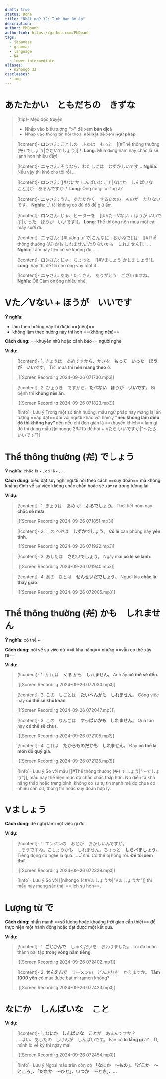 ```yaml
---
draft: true
status: Done
title: "Nhật ngữ 32: Tình bạn ấm áp"
description:
author: PhDoanh
authorlink: https://github.com/PhDoanh
tags:
  - japanese
  - grammar
  - language
  - N4
  - lower-intermediate
aliases:
  - nihongo 32
cssclasses:
  - img
---
```

# あたたかい　ともだちの　きずな
> [!tip]- Mẹo đọc truyện
> - Nhấp vào biểu tượng **">"** để xem **bản dịch**
> - Nhấp vào thông tin hội thoại **nổi bật** để xem **ngữ pháp**

> [!content]- **ロン**さん: ことしの　ふゆは　もっと　[[#Thể thông thường (~~だ~~) でしょう|さむいでしょう]]！
> **Long**: Mùa đông năm nay chắc là sẽ lạnh hơn nhiều đấy!

> [!content]- **ニャ**さん: そうなら、わたしには　むずかしいです… 
> **Nghĩa**: Nếu vậy thì khó cho tôi rồi ...

> [!content]- **ロン**さん: [[#なにか しんぱいな こと|なにか　しんぱいな　こと]]が　あるんですか？
> **Long**: Ông có gì lo lắng à?

> [!content]- **ニャ**さん: うん、あたたかく　するための　ものが　たりないです。
> **Nghĩa**: Ừ, tôi không có đủ đồ để giữ ấm.

> [!content]- **ロン**さん: じゃ、ヒーターを　[[#Vた／Vない + ほうが いいです|かった　ほうが　いいです]]。
> **Long**: Thế thì ông nên mua một cái máy sưởi đi.

> [!content]- **ニャ**さん: [[#Lượng từ で|こんなに　おかねで]]は　[[#Thể thông thường (~~だ~~) かも しれません|たりないかも　しれません]]、...
> **Nghĩa**: Tầm này tiền có vẻ không đủ, ...

> [!content]- **ロン**さん: じゃ、ちょっと　[[#Vましょう|かしましょう]]。
> **Long**: Vậy thì để tôi cho ông vay một ít.

> [!content]- **ニャ**さん: ああ！たくさん　ありがとう　ございますね。
> **Nghĩa**: Ôi! Cảm ơn ông nhiều nhé.

# Vた／Vない + ほうが　いいです
**Ý nghĩa**:
- làm theo hướng này thì được ==(nên)==
- không làm theo hướng này thì hơn ==(không nên)==

**Cách dùng**: ==khuyên nhủ hoặc cảnh báo== người nghe

**Ví dụ**:
> [!content]- 1\. きょうは　あめですから、かさを　**もって　いった　ほうが　いいです**。
> Trời mưa thì **nên mang theo** ô.
> 
> ![[Screen Recording 2024-09-26 071730.mp3]]

> [!content]- 2\. びょうき　ですから、**たべない　ほうが　いいです**。
> Bị bệnh thì **không nên ăn**.
> 
> ![[Screen Recording 2024-09-26 071823.mp3]]

> [!info]- Lưu ý
> Trong một số tình huống, mẫu ngữ pháp này mang lại ấn tượng ==áp đặt== đối với người khác với hàm ý **"nếu không làm điều đó thì không hay"** nên nếu chỉ đơn giản là ==khuyến khích== làm gì đó thì dùng mẫu [[nihongo 26#Từ để hỏi + Vたら いいですか|"～たら　いいです"]]

# Thể thông thường (~~だ~~) でしょう
**Ý nghĩa**: chắc là ~, có lẽ ~, ...

**Cách dùng**: biểu đạt suy nghĩ người nói theo cách ==suy đoán== mà không khẳng định về sự việc không chắc chắn hoặc sẽ xảy ra trong tương lai. 

**Ví dụ**:
> [!content]- 1\. きょうは　あめ が　**ふるでしょう**。
> Thời tiết hôm nay **chắc sẽ mưa**.
> 
> ![[Screen Recording 2024-09-26 071851.mp3]]

> [!content]- 2\. この へやは　**しずかでしょう**。
> **Có lẽ** căn phòng này **yên tĩnh**.
> 
> ![[Screen Recording 2024-09-26 071922.mp3]]

> [!content]- 3\. あしたは　**さむいでしょう**。
> Ngày mai **có lẽ sẽ lạnh**.
> 
> ![[Screen Recording 2024-09-26 071940.mp3]]

> [!content]- 4\. あの　ひとは　**せんせい~~だ~~でしょう**。
> Người kia **chắc là thầy giáo**.
> 
> ![[Screen Recording 2024-09-26 072005.mp3]]

# Thể thông thường (~~だ~~) かも　しれません
**Ý nghĩa**: có thể ~

**Cách dùng**: nói về sự việc dù ==ít khả năng== nhưng ==vẫn có thể xảy ra==

**Ví dụ**:
> [!content]- 1\. かれ は　**くる かも　しれません**。
> Anh ấy **có thể sẽ đến**.
> 
> ![[Screen Recording 2024-09-26 072030.mp3]]

> [!content]- 2\. この　しごとは　**たいへんかも　しれません**。
> Công việc này **có thể sẽ khó khăn**.
> 
> ![[Screen Recording 2024-09-26 072047.mp3]]

> [!content]- 3\. この　りんごは　**すっぱいかも　しれません**。
> Quả táo này **có thể sẽ chua**.
> 
> ![[Screen Recording 2024-09-26 072105.mp3]]

> [!content]- 4\. これは　**たからもの~~だ~~かも　しれません**。
> Đây **có thể là món đồ quý giá**.
> 
> ![[Screen Recording 2024-09-26 072125.mp3]]

> [!info]- Lưu ý
> So với mẫu [[#Thể thông thường (~~だ~~) でしょう|"～でしょう"]], mẫu này thể hiện mức độ chắc chắc thấp hơn. Nó diễn tả khả năng thấp hoặc trung bình, không có sự tự tin mạnh mẽ do chưa có nhiều căn cứ, thông tin hoặc suy đoán hợp lý.

# Vましょう
**Cách dùng**: đề nghị làm một việc gì đó.

**Ví dụ**:
> [!content]- 1\. エンジンの　おとが　おかしいんですが。<br>…そうですね。こしょうかも　しれません。ちょっと　**しらべましょう**。
> Tiếng động cơ nghe lạ quá.
> ...Ừ nhỉ. Có thể bị hỏng rồi. **Để tôi xem thử**.
> 
> ![[Screen Recording 2024-09-26 072329.mp3]]

> [!info]- Lưu ý
> So với [[nihongo 14#Vましょうか|"Vましょうか"]] thì mẫu này mang sắc thái ==lịch sự hơn==.

# Lượng từ で
**Cách dùng**: nhấn mạnh ==số lượng hoặc khoảng thời gian cần thiết== để thực hiện một hành động hoặc đạt được một kết quả.

**Ví dụ**:
> [!content]- 1\. **ごじかんで**　しゅくだいを　おわりました。
> Tôi đã hoàn thành bài tập **trong vòng năm tiếng**.
> 
> ![[Screen Recording 2024-09-26 072402.mp3]]

> [!content]- 2\. **せんえんで**　ラーメンの　どんぶりを　かえますか。
> **Tầm 1000 yên** có mua được bát mì ramen không?
> 
> ![[Screen Recording 2024-09-26 072423.mp3]]

# なにか　しんぱいな　こと
**Ví dụ**:
> [!content]- 1\. **なにか　しんぱいな　こと**が　あるんですか？<br>…はい、あしたの　しけんが　しんぱいです。
> Bạn có **lo lắng gì** à?
> ...Ừ, mình lo về kỳ thi ngày mai.
> 
> ![[Screen Recording 2024-09-26 072454.mp3]]

> [!info]- Lưu ý
> Ngoài mẫu trên còn có **「なにか　～もの」、「どこか　～ところ」、「だれか　～ひと」、いつか　～とき」、…**






